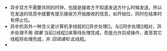 - 异步双方不需要共同的时钟，也就是接收方不知道发送方什么时候发送，所以在发送的信息中就要有提示接收方开始接收的信息，如开始位，同时在结束时有停止位。
- 异步的另外一种含义是计算机多线程的[[异步处理]]。与[[同步处理]]相对，异步处理不用 *阻塞* 当前[[线程]]来等待处理完成，而是允许后续操作，直至其它线程将处理完成，并 *回调通知* 此线程。
-